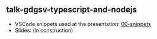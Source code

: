 ## talk-gdgsv-typescript-and-nodejs

- VSCode snippets used at the presentation: [00-snippets](./00-snippets)
- Slides: (in construction)

